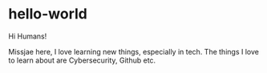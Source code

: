# hello-world

Hi Humans!

Missjae here, I love learning new things, especially in tech.
The things I love to learn about are Cybersecurity, Github etc.
